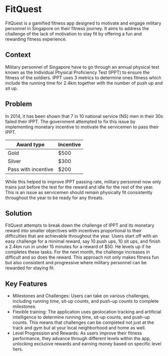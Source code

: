 # FitQuest
FitQuest is a gamified fitness app designed to motivate and engage military personnel in Singapore on their fitness journey. 
It aims to address the challenge of the lack of motivation to stay fit by offering a fun and rewarding fitness experience.

## Context
Military personnel of Singapore have to go through an annual physical test known as the Individual Physical Proficiency Test (IPPT) to ensure the
fitness of the soldiers. IPPT uses 3 metrics to determine ones fitness which include the running time for 2.4km together with the number of 
push up and sit up.

## Problem
In 2014, it has been shown that 7 in 10 national service (NS) men in their 30s failed their IPPT.
The government attempted to fix this issue by implementing monetary incentive to motivate the servicemen to pass their IPPT.

| Award type | Incentive |
| ---------- | --------- |
| Gold | $500 |
| Silver | $300 |
| Pass with incentive | $200 |

While this helped to improve IPPT passing rate, military personnel now only trains just before the test for the reward and idle for the rest of the year.
This is an issue as servicemen should remain physically fit consistently throughout the year to be ready for any threats.

## Solution
FitQuest attempts to break down the challenge of IPPT and its monetary reward into smaller objectives with incentives proportional to their difficulties that are achievable throughout the year.
Users start off with an easy challenge for a minimal reward, say 10 push ups, 10 sit ups, and finish a 2.4km run in under 15 minutes for a reward of $50. 
He levels up if he completes these tasks. For the next month, the challenge increases in difficult and so does the reward. This approach not only makes fitness fun but also 
consistent and progressive where military personnel can be rewarded for staying fit.

## Key Features
- Milestones and Challenges: Users can take on various challenges, including running time, sit-up counts, and push-up counts to complete milestones.
- Flexible training: The application uses geolocation tracking and artificial intelligence to determine running time, sit-up counts, and push-up counts.
This means that challenges can be completed not just at the track and gym but at your local neighborhood and home as well.
- Level Progression and Rewards: As users improve their fitness performance, they advance through different levels within the app,
unlocking exclusive rewards and earning money based on specific level tiers.

